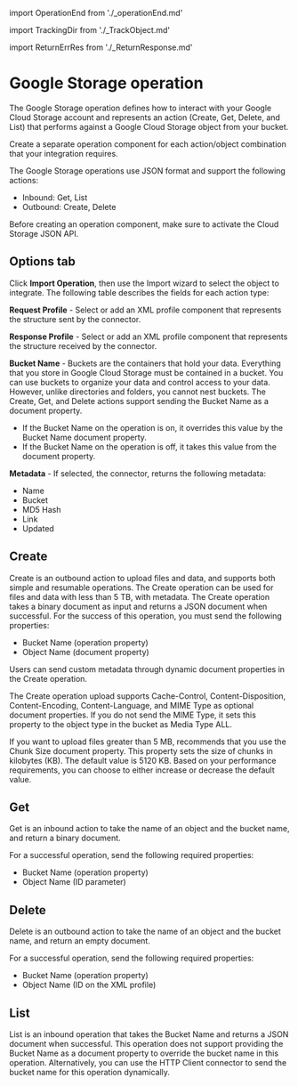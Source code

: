 
import OperationEnd from './_operationEnd.md'

import TrackingDir from './_TrackObject.md'

import ReturnErrRes from './_ReturnResponse.md'

# Google Storage operation 

<head>
  <meta name="guidename" content="Integration"/>
  <meta name="context" content="GUID-2ac41508-22e9-4ebc-b33f-75b3002932f4"/>
</head>


The Google Storage operation defines how to interact with your Google Cloud Storage account and represents an action \(Create, Get, Delete, and List\) that performs against a Google Cloud Storage object from your bucket.

Create a separate operation component for each action/object combination that your integration requires.

The Google Storage operations use JSON format and support the following actions:

-   Inbound: Get, List
-   Outbound: Create, Delete

Before creating an operation component, make sure to activate the Cloud Storage JSON API.

## **Options** tab 

Click **Import Operation**, then use the Import wizard to select the object to integrate. The following table describes the fields for each action type:

<TrackingDir />

**Request Profile** - 
Select or add an XML profile component that represents the structure sent by the connector.

**Response Profile** - 
Select or add an XML profile component that represents the structure received by the connector.

<ReturnErrRes />

**Bucket Name** - 
Buckets are the containers that hold your data. Everything that you store in Google Cloud Storage must be contained in a bucket. You can use buckets to organize your data and control access to your data. However, unlike directories and folders, you cannot nest buckets. The Create, Get, and Delete actions support sending the Bucket Name as a document property.  

 -   If the Bucket Name on the operation is on, it overrides this value by the Bucket Name document property.
 -   If the Bucket Name on the operation is off, it takes this value from the document property.

**Metadata** - 
 If selected, the connector, returns the following metadata:

 -   Name
 -   Bucket
 -   MD5 Hash
 -   Link
 -   Updated

## Create 

Create is an outbound action to upload files and data, and supports both simple and resumable operations. The Create operation can be used for files and data with less than 5 TB, with metadata. The Create operation takes a binary document as input and returns a JSON document when successful. For the success of this operation, you must send the following properties:

-   Bucket Name \(operation property\)
-   Object Name \(document property\)

Users can send custom metadata through dynamic document properties in the Create operation.

The Create operation upload supports Cache-Control, Content-Disposition, Content-Encoding, Content-Language, and MIME Type as optional document properties. If you do not send the MIME Type, it sets this property to the object type in the bucket as Media Type ALL.

If you want to upload files greater than 5 MB, recommends that you use the Chunk Size document property. This property sets the size of chunks in kilobytes \(KB\). The default value is 5120 KB. Based on your performance requirements, you can choose to either increase or decrease the default value.

## Get 

Get is an inbound action to take the name of an object and the bucket name, and return a binary document.

For a successful operation, send the following required properties:

-   Bucket Name \(operation property\)
-   Object Name \(ID parameter\)

## Delete 

Delete is an outbound action to take the name of an object and the bucket name, and return an empty document.

For a successful operation, send the following required properties:

-   Bucket Name \(operation property\)
-   Object Name \(ID on the XML profile\)

## List 

List is an inbound operation that takes the Bucket Name and returns a JSON document when successful. This operation does not support providing the Bucket Name as a document property to override the bucket name in this operation. Alternatively, you can use the HTTP Client connector to send the bucket name for this operation dynamically.


<OperationEnd />